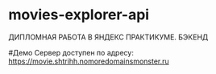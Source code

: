 # movies-explorer-api

ДИПЛОМНАЯ РАБОТА В ЯНДЕКС ПРАКТИКУМЕ.
БЭКЕНД

#Демо Сервер доступен по адресу: https://movie.shtrihh.nomoredomainsmonster.ru
